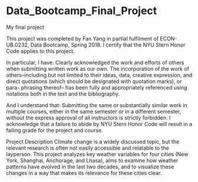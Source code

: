 # Data_Bootcamp_Final_Project
My final project


This project was completed by Fan Yang in partial fulfilment of ECON-UB.0232, Data Bootcamp, Spring 2018. I certify that the NYU Stern Honor Code applies to this project. 

In particular, I have:
Clearly acknowledged the work and efforts of others when submitting written work as our own. The incorporation of the work of others–including but not limited to their ideas, data, creative expression, and direct quotations (which should be designated with quotation marks), or para- phrasing thereof– has been fully and appropriately referenced using notations both in the text and the bibliography.

And I understand that:
Submitting the same or substantially similar work in multiple courses, either in the same semester or in a different semester, without the express approval of all instructors is strictly forbidden.
I acknowledge that a failure to abide by NYU Stern Honor Code will result in a failing grade for the project and course.


Project Description
 Climate change is a widely discussed topic, but the relevant research is often not easily accessible and relatable to the layperson. This project analyzes key weather variables for four cities (New York, Shanghai, Anchorage, and Lhasa), aims to examine how weather patterns have evolved in the last two decades, and to visualize these changes in a way that makes its relevance for these cities clear.
